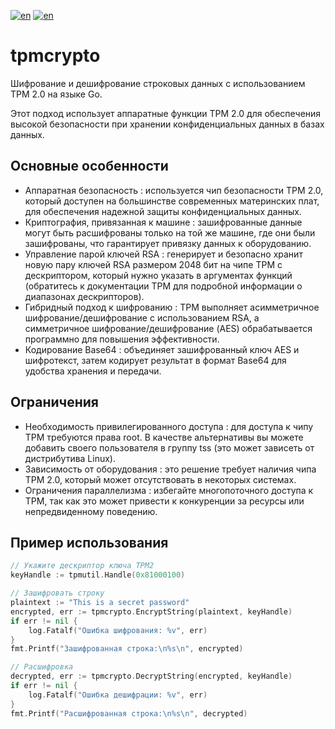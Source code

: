 [![en](https://img.shields.io/badge/lang-en-red.svg)](https://github.com/alm494/tpmcrypto/blob/main/README.md)
[![en](https://img.shields.io/badge/lang-ru-red.svg)](https://github.com/alm494/tpmcrypto/blob/main/README.ru.md)

# tpmcrypto

Шифрование и дешифрование строковых данных с использованием TPM 2.0 на языке Go. 

Этот подход использует аппаратные функции TPM 2.0 для обеспечения высокой безопасности при хранении конфиденциальных данных в базах данных.

## Основные особенности 

+ Аппаратная безопасность : используется чип безопасности TPM 2.0, который доступен на большинстве современных материнских плат, для обеспечения надежной защиты конфиденциальных данных.
+ Криптография, привязанная к машине : зашифрованные данные могут быть расшифрованы только на той же машине, где они были зашифрованы, что гарантирует привязку данных к оборудованию.
+ Управление парой ключей RSA : генерирует и безопасно хранит новую пару ключей RSA размером 2048 бит на чипе TPM с дескриптором,
  который нужно указать в аргументах функций (обратитесь к документации TPM для подробной информации о диапазонах дескрипторов).
+ Гибридный подход к шифрованию : TPM выполняет асимметричное шифрование/дешифрование с использованием RSA, а симметричное шифрование/дешифрование (AES) обрабатывается программно для повышения эффективности.
+ Кодирование Base64 : объединяет зашифрованный ключ AES и шифротекст, затем кодирует результат в формат Base64 для удобства хранения и передачи.

## Ограничения 

+ Необходимость привилегированного доступа : для доступа к чипу TPM требуются права root. В качестве альтернативы вы можете добавить своего пользователя в группу tss (это может зависеть от дистрибутива Linux).
+ Зависимость от оборудования : это решение требует наличия чипа TPM 2.0, который может отсутствовать в некоторых системах.
+ Ограничения параллелизма : избегайте многопоточного доступа к TPM, так как это может привести к конкуренции за ресурсы или непредвиденному поведению.

## Пример использования

```Go
// Укажите дескриптор ключа TPM2 
keyHandle := tpmutil.Handle(0x81000100)

// Зашифровать строку
plaintext := "This is a secret password"
encrypted, err := tpmcrypto.EncryptString(plaintext, keyHandle)
if err != nil {
    log.Fatalf("Ошибка шифрования: %v", err)
}
fmt.Printf("Зашифрованная строка:\n%s\n", encrypted)

// Расшифровка
decrypted, err := tpmcrypto.DecryptString(encrypted, keyHandle)
if err != nil {
    log.Fatalf("Ошибка дешифрации: %v", err)
}
fmt.Printf("Расшифрованная строка:\n%s\n", decrypted)
```
         
